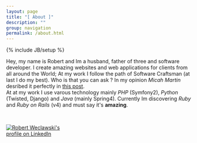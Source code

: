 ```yaml
---
layout: page
title: "[ About ]"
description: ""
group: navigation
permalink: /about.html
---
```

{% include JB/setup %}

Hey, my name is Robert and Im a husband, father of three and software developer. 
I create amazing websites and web applications for clients from all around the World; 
At my work I follow the path of Software Craftsman (at last I do my best). Who is that you can ask ? 
In my opinion _Micah Martin_ desribed it perfectly in [this post](http://blog.8thlight.com/micah-martin/2008/09/21/definition-of-software-craftsman.html).     
At at my work I use varous technology mainly _PHP_ (Symfony2), _Python_ (Twisted, Django) and _Java_ (mainly Spring4).
Currently Im discovering _Ruby_ and _Ruby on Rails_ (v4) and must say it's **amazing**.

<div class="github-card" data-github="robertwe" data-width="400" data-height="150"></div>
<script src="http://lab.lepture.com/github-cards/widget.js"></script>
<br />
<p style="width: 160px;">
    <a href="https://www.linkedin.com/in/robertweclawski">
        <img src="https://static.licdn.com/scds/common/u/img/webpromo/btn_viewmy_160x33.png" alt="Robert Weclawski's profile on LinkedIn" title="">
    </a>
</p>
